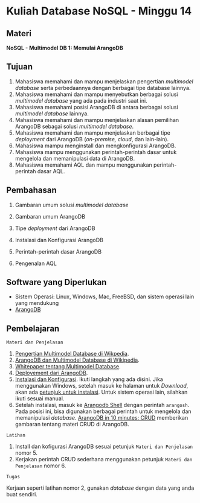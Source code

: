 # Kuliah Database NoSQL - Minggu 14

## Materi

**NoSQL - Multimodel DB 1: Memulai ArangoDB**

## Tujuan

1.  Mahasiswa memahami dan mampu menjelaskan pengertian *multimodel database* serta perbedaannya dengan berbagai tipe database lainnya.
2.  Mahasiswa memahami dan mampu menyebutkan berbagai solusi *multimodel database* yang ada pada industri saat ini.
3.  Mahasiswa memahami posisi ArangoDB di antara berbagai solusi *multimodel database* lainnya.
4.  Mahasiswa memahami dan mampu menjelaskan alasan pemilihan ArangoDB sebagai solusi *multimodel database*.
5.  Mahasiswa memahami dan mampu menjelaskan berbagai tipe *deployment* dari ArangoDB (*on-premise, cloud*, dan lain-lain).
6.  Mahasiswa mampu menginstall dan mengkonfigurasi ArangoDB.
7.  Mahasiswa mampu menggunakan perintah-perintah dasar untuk mengelola dan memanipulasi data di ArangoDB.
8.  Mahasiswa memahami AQL dan mampu menggunakan perintah-perintah dasar AQL. 

## Pembahasan

1.  Gambaran umum solusi *multimodel database*

2.  Gambaran umum ArangoDB
3.  Tipe *deployment* dari ArangoDB
4.  Instalasi dan Konfigurasi ArangoDB
5.  Perintah-perintah dasar ArangoDB
6.  Pengenalan AQL


## Software yang Diperlukan

* Sistem Operasi: Linux, Windows, Mac, FreeBSD, dan sistem operasi lain yang mendukung 
* [ArangoDB](https://www.arangodb.com/download-major/)

## Pembelajaran

```
Materi dan Penjelasan
```

1.  [Pengertian Multimodel Database di Wikpedia](https://en.wikipedia.org/wiki/Multi-model_database).
2.  [ArangoDB dan Multimodel Database di Wikipedia](https://en.wikipedia.org/wiki/ArangoDB).
3.  [Whitepaper tentang Multimodel Database](https://www.arangodb.com/arangodb-white-papers/white-paper-multi-model-database/).
4.  [Deployement dari ArangoDB](https://www.arangodb.com/docs/stable/deployment.html).
5.  [Instalasi dan Konfigurasi](https://www.arangodb.com/docs/stable/getting-started-installation.html). Ikuti langkah yang ada disini. Jika menggunakan Windows, setelah masuk ke halaman untuk *Download*, akan ada [petunjuk untuk instalasi](https://www.arangodb.com/docs/stable/installation-windows.html). Untuk sistem operasi lain, silahkan ikuti sesuai manual.
6.  Setelah instalasi, masuk ke [Arangodb Shell](https://www.arangodb.com/docs/stable/programs-arangosh.html) dengan perintah `arangosh`. Pada posisi ini, bisa digunakan berbagai perintah untuk mengelola dan memanipulasi *database*. [ArangoDB in 10 minutes: CRUD](https://www.arangodb.com/tutorials/arangodb-crud/) memberikan gambaran tentang materi CRUD di ArangoDB.

```
Latihan
```

1.  Install dan kofigurasi ArangoDB sesuai petunjuk `Materi dan Penjelasan` nomor 5.
2.  Kerjakan perintah CRUD sederhana menggunakan petunjuk `Materi dan Penjelasan` nomor 6.

```
Tugas
```

Kerjaan seperti latihan nomor 2, gunakan *database* dengan data yang anda buat sendiri.

